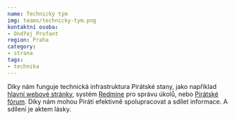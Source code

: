 ```yaml
---
name: Technický tým
img: teams/technicky-tym.png
kontaktní osoba: 
- Ondřej Profant
region: Praha
category: 
- strana
tags:
- technika
---
```


Díky nám funguje technická infrastruktura Pirátské stany, jako například [hlavní webové stránky](https://www.pirati.cz/portal?redirect=1), systém [Redmine](https://redmine.pirati.cz/) pro správu úkolů, nebo [Pirátské fórum](https://forum.pirati.cz/). Díky nám mohou Piráti efektivně spolupracovat a sdílet informace. A sdílení je aktem lásky. 
